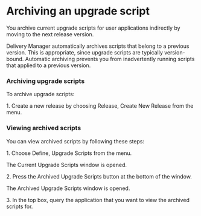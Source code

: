 # Archiving an upgrade script

You archive current upgrade scripts for user applications indirectly by moving to the next release version.

Delivery Manager automatically archives scripts that belong to a previous version. This is appropriate, since upgrade scripts are typically version-bound. Automatic archiving prevents you from inadvertently running scripts that applied to a previous version.

### Archiving upgrade scripts

To archive upgrade scripts:

1. Create a new release by choosing Release, Create New Release from the menu.

### Viewing archived scripts

You can view archived scripts by following these steps:

1. Choose Define, Upgrade Scripts from the menu.

The Current Upgrade Scripts window is opened.

2. Press the Archived Upgrade Scripts button at the bottom of the window.

The Archived Upgrade Scripts window is opened.

3. In the top box, query the application that you want to view the archived scripts for.
